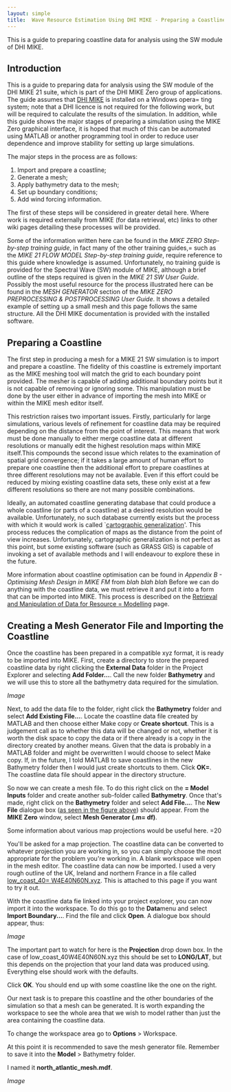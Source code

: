 ```yaml
---
layout: simple
title:  Wave Resource Estimation Using DHI MIKE - Preparing a Coastline
---
```


This is a guide to preparing coastline data for analysis using the SW 
module of DHI MIKE.

## Introduction

This is a guide to preparing data for analysis using the SW module of
the DHI MIKE 21 suite, which is part of the DHI MIKE Zero group of
applications. The guide assumes that [DHI
MIKE](3D"http://www.mikebydhi.com/") is installed on a Windows opera=
ting system; note that a DHI licence is not required for the following
work, but will be required to calculate the results of the simulation.
In addition, while this guide shows the major stages of preparing a
simulation using the MIKE Zero graphical interface, it is hoped that
much of this can be automated using MATLAB or another programming tool
in order to reduce user dependence and improve stability for setting
up large simulations.

The major steps in the process are as follows:

1.  Import and prepare a coastline;
2.  Generate a mesh;
3.  Apply bathymetry data to the mesh;
4.  Set up boundary conditions;
5.  Add wind forcing information.

The first of these steps will be considered in greater detail
here. Where work is required externally from MIKE (for data
retrieval, etc) links to other wiki pages detailing these processes
will be provided.

Some of the information written here can be found in the *MIKE ZERO
Step-by-step training guide*, in fact many of the other training guides,=
such as the *MIKE 21 FLOW MODEL Step-by-step training guide*, require
reference to this guide where knowledge is assumed. Unfortunately, no
training guide is provided for the Spectral Wave (SW) module of MIKE,
although a brief outline of the steps required is given in the *MIKE
21 SW User Guide*. Possibly the most useful resource for the process
illustrated here can be found in the *MESH GENERATOR* section of the
*MIKE ZERO PREPROCESSING & POSTPROCESSING User Guide*. It shows a
detailed example of setting up a small mesh and this page follows the
same structure. All the DHI MIKE documentation is provided with the
installed software.

## Preparing a Coastline 

The first step in producing a mesh for a MIKE 21 SW simulation is to
import and prepare a coastline. The fidelity of this coastline is
extremely important as the MIKE meshing tool will match the grid to
each boundary point provided. The mesher is capable of adding
additional boundary points but it is not capable of removing or
ignoring some. This manipulation must be done by the user either in
advance of importing the mesh into MIKE or within the MIKE mesh editor
itself.

This restriction raises two important issues. Firstly, particularly for
large simulations, various levels of refinement for coastline data may
be required depending on the distance from the point of interest. This
means that work must be done manually to either merge coastline data
at different resolutions or manually edit the highest resolution maps
within MIKE itself.This compounds the second issue which relates to
the examination of spatial grid convergence; if it takes a large
amount of human effort to prepare one coastline then the additional
effort to prepare coastlines at three different resolutions may not be
available. Even if this effort could be reduced by mixing existing
coastline data sets, these only exist at a few different resolutions
so there are not many possible combinations.

Ideally, an automated coastline generating database that could produce
a whole coastline (or parts of a coastline) at a desired resolution
would be available. Unfortunately, no such database currently exists
but the process with which it would work is called \`[cartographic
generalization](3D"http://en.wikipedia.org/wi=)'. This process reduces
the complication of maps as the distance from the point of view
increases. Unfortunately, cartographic generalization is not perfect
as this point, but some existing software (such as GRASS GIS) is
capable of invoking a set of available methods and I will endeavour to
explore these in the future.

More information about coastline optimisation can be found in *Appendix
B - Optimising Mesh Design in MIKE FM* from *blah blah blah*
Before we can do anything with the coastline data, we must retrieve it
and put it into a form that can be imported into MIKE. This process is
described on the [Retrieval and Manipulation of Data for Resource =
Modelling](3D"/display/iesscicomp/Retrieval+and+Manipulation+of+Da=)
page.

## Creating a Mesh Generator File and Importing the Coastline 

Once the coastline has been prepared in a compatible xyz format, it is
ready to be imported into MIKE. First, create a directory to store the
prepared coastline data by right clicking the **External Data** folder
in the Project Explorer and selecting **Add Folder...**. Call the
new folder **Bathymetry** and we will use this to store all the
bathymetry data required for the simulation.

*Image*

Next, to add the data file to the folder, right click the **Bathymetry**
folder and select **Add Existing File...**. Locate the
coastline data file created by MATLAB and then choose either Make copy
or **Create shortcut**. This is a judgement call as to whether this
data will be changed or not, whether it is worth the disk space to
copy the data or if there already is a copy in the directory created
by another means. Given that the data is probably in a MATLAB folder
and might be overwritten I would choose to select Make copy. If, in the
future, I told MATLAB to save coastlines in the new Bathymetry folder
then I would just create shortcuts to them. Click **OK=**. The coastline
data file should appear in the directory structure.


So now we can create a mesh file. To do this right click on the **=
Model Inputs** folder and create another sub-folder called **Bathymetry**.
Once that's made, right click on the **Bathymetry** folder
and select **Add File...**. The **New File** dialogue box ([as seen in
the figure above](3D"#WaveResourceEstimationUsingDHIMIKE-D=)) should
appear. From the **MIKE Zero** window, select **Mesh Generator (.m=
df)**.

Some information about various map projections would be useful here. =20

You'll be asked for a map projection. The coastline data can be
converted to whatever projection you are working in, so you can simply
choose the most appropriate for the problem you're working in. A blank
workspace will open in the mesh editor. The coastline data can now be
imported. I used a very rough outline of the UK, Ireland and northern
France in a file called [low\_coast\_40=
W4E40N60N.xyz](3D"/download/attachments/146524553/low_coast_40W4E40N60N.xyz?=).
This is attached to this page if you want to try it out.

With the coastline data fie linked into your project explorer, you can
now import it into the workspace. To do this go to the **Data**menu
and select **Import Boundary...**. Find the file and click **Open**. A
dialogue box should appear, thus:

*Image*

The important part to watch for here is the **Projection** drop down
box. In the case of low\_coast\_40W4E40N60N.xyz this should be set to
**LONG/LAT**, but this depends on the projection that your land data
was produced using. Everything else should work with the defaults.

Click **OK**. You should end up with some coastline like the one on
the right.

Our next task is to prepare this coastline and the other boundaries of
the simulation so that a mesh can be generated. It is worth expanding
the workspace to see the whole area that we wish to model rather than
just the area containing the coastline data.

To change the workspace area go to **Options** \> Workspace.

At this point it is recommended to save the mesh generator file.
Remember to save it into the **Model** \> Bathymetry folder.

I named it **north\_atlantic\_mesh.mdf**.

*Image*

